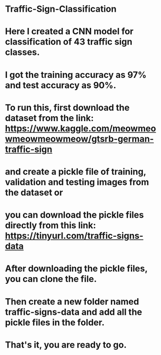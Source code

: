 # Traffic-Sign-Classification
# Here I created a CNN model for classification of 43 traffic sign classes.
# I got the training accuracy as 97% and test accuracy as 90%.

# To run this, first download the dataset from the link: https://www.kaggle.com/meowmeowmeowmeowmeow/gtsrb-german-traffic-sign
# and create a pickle file of training, validation and testing images from the dataset or
# you can download the pickle files directly from this link: https://tinyurl.com/traffic-signs-data

# After downloading the pickle files, you can clone the file.
# Then create a new folder named traffic-signs-data and add all the pickle files in the folder.

# That's it, you are ready to go.
